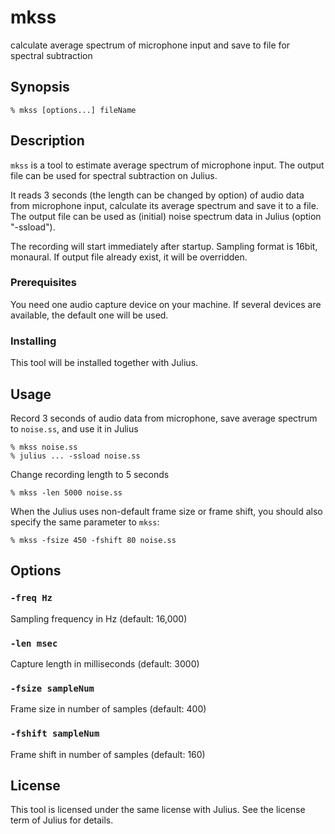 # mkss

calculate average spectrum of microphone input and save to file for spectral
subtraction

## Synopsis

```shell
% mkss [options...] fileName
```

## Description

`mkss` is a tool to estimate average spectrum of microphone input.  The output
file can be used for spectral subtraction on Julius.

It reads 3 seconds (the length can be changed by option) of audio data from
microphone input, calculate its average spectrum and save it to a file. The
output file can be used as (initial) noise spectrum data in Julius (option
"-ssload").

The recording will start immediately after startup. Sampling format is 16bit,
monaural. If output file already exist, it will be overridden.

### Prerequisites

You need one audio capture device on your machine.  If several devices are
available, the default one will be used.

### Installing

This tool will be installed together with Julius.

## Usage

Record 3 seconds of audio data from microphone, save average spectrum to
`noise.ss`, and use it in Julius

```shell
% mkss noise.ss
% julius ... -ssload noise.ss
```

Change recording length to 5 seconds

```shell
% mkss -len 5000 noise.ss
```

When the Julius uses non-default frame size or frame shift, you should also
specify the same parameter to `mkss`:

```shell
% mkss -fsize 450 -fshift 80 noise.ss
```

## Options

### `-freq Hz`

Sampling frequency in Hz (default: 16,000)

### `-len msec`

Capture length in milliseconds (default: 3000)

### `-fsize sampleNum`

Frame size in number of samples (default: 400)

### `-fshift sampleNum`

Frame shift in number of samples (default: 160)

## License

This tool is licensed under the same license with Julius.  See the license term
of Julius for details.
